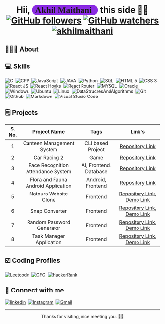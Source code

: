 <h1 align="center">
    Hii, <span style="background-color: blueviolet; padding: 1px 20px 1px 10px; border-radius: 3rem; font-family: cursive;">Akhil Maithani</span> this side 👋🏻
    <br />
   <div align="center">
         <a href="https://github.com/AkhilMaithani"><img src="https://img.shields.io/github/followers/AkhilMaithani?style=social" alt="GitHub followers"></a>
        <a href="https://github.com/AkhilMaithani"><img src="https://img.shields.io/github/watchers/AkhilMaithani/AkhilMaithani?style=social" alt="GitHub watchers"></a>
        <a href="https://github.com/AkhilMaithani"><img src="https://komarev.com/ghpvc/?username=AkhilMaithani&label=Profile%20views&color=blueviolet&style=flat" alt="akhilmaithani"></a>
   </div>
</h1>

<h2>
👨🏻‍💻 About
</h2>

<h2>
💻 Skills
</h2>
<div>
<img alt="C" src="https://img.shields.io/badge/-C-6C4AB6?style=flat-square&amp;logo=C&amp;logoColor=white">&nbsp;
<img alt="CPP" src="https://img.shields.io/badge/-CPP-blue?style=flat-square&amp;logo=C%2B%2B&amp;logoColor=white">&nbsp;
<img alt="JavaScript" src="https://img.shields.io/badge/-JavaScript-E0C45C?style=flat-square&amp;logo=JavaScript&amp;logoColor=white">&nbsp;
<img alt="JAVA" src="https://img.shields.io/badge/-JAVA-DA4949?style=flat-square&amp;logo=JAVA&amp;logoColor=white">&nbsp;
<img alt="Python" src="https://img.shields.io/badge/-Python-09009B?style=flat-square&amp;logo=Python&amp;logoColor=white">&nbsp;
<img alt="SQL" src="https://img.shields.io/badge/-SQL-121435?style=flat-square&amp;logo=SQL&amp;logoColor=white">&nbsp;
<img alt="HTML 5" src="https://img.shields.io/badge/-HTML 5-FF5722?style=flat-square&amp;logo=HTML5&amp;logoColor=white">&nbsp;
<img alt="CSS 3" src="https://img.shields.io/badge/-CSS 3-0F00FF?style=flat-square&amp;logo=CSS3&amp;logoColor=white">&nbsp;
<img alt="React JS" src="https://img.shields.io/badge/-React JS-navy?style=flat-square&amp;logo=REACT&amp;logoColor=white">&nbsp;
<img alt="React Hooks" src="https://img.shields.io/badge/-React Hooks-lightgreen?style=flat-square&amp;logo=REACTHooks&amp;logoColor=white">&nbsp;
<img alt="React Router" src="https://img.shields.io/badge/-React Router-orange?style=flat-square&amp;logo=ReactRouter&amp;logoColor=white">&nbsp;
<img alt="MYSQL" src="https://img.shields.io/badge/-MYSQL-4C6793?style=flat-square&amp;logo=MYSQL&amp;logoColor=white">&nbsp;
<img alt="Oracle" src="https://img.shields.io/badge/-Oracle-FF7777?style=flat-square&amp;logo=Oracle&amp;logoColor=white">&nbsp;
<img alt="Windows" src="https://img.shields.io/badge/-Windows-5800FF?style=flat-square&amp;logo=Windows&amp;logoColor=white">&nbsp;
<img alt="Ubuntu" src="https://img.shields.io/badge/-Ubuntu-orangered?style=flat-square&amp;logo=Ubuntu&amp;logoColor=white">&nbsp;
<img alt="Linux" src="https://img.shields.io/badge/-Linux-181818?style=flat-square&amp;logo=Linux&amp;logoColor=white">&nbsp;
<img alt="DataStrucresAndAlgorithms" src="https://img.shields.io/badge/-Data Structures And Algorithms-A760FF?style=flat-square&amp;logo=DataStructuresAndAlgorithms&amp;logoColor=white">&nbsp;
<img alt="Git" src="https://img.shields.io/badge/-Git-FF4949?style=flat-square&amp;logo=Git&amp;logoColor=white">&nbsp;
<img alt="Github" src="https://img.shields.io/badge/-Github-000000?style=flat-square&amp;logo=Github&amp;logoColor=white">&nbsp;
<img alt="Markdown" src="https://img.shields.io/badge/-Markdown-AC7D88?style=flat-square&amp;logo=Markdown&amp;logoColor=white">&nbsp;
<img alt="Visual Studio Code" src="https://img.shields.io/badge/-Visual Studio Code-548CFF?style=flat-square&amp;logo=Visual Studio Code&amp;logoColor=white">&nbsp;
</div>

<h2>🗒️ Projects</h2>

| S. No. |            Project Name             |          Tags          |                                                                       Link's                                                                       |
| :----: | :---------------------------------: | :--------------------: | :------------------------------------------------------------------------------------------------------------------------------------------------: |
|   1    |      Canteen Management System      |   CLI based Project    |                                 [Repository Link](https://github.com/AkhilMaithani/Canteen-Management-System.git)                                  |
|   2    |            Car Racing 2             |          Game          |                                        [Repository Link](https://github.com/AkhilMaithani/Car-Racing-2.git)                                        |
|   3    | Face Recognition Attendance System  | AI, Frontend, Database |                                  [Repository Link](https://github.com/AkhilMaithani/Face-Recognition-System.git)                                   |
|   4    | Flora and Fauna Android Application |   Android, Frontend    |                                    [Repository Link](https://github.com/AkhilMaithani/Flora-And-Fauna-App.git)                                     |
|   5    |        Natours Website Clone        |        Frontend        |  [Repository Link](https://github.com/AkhilMaithani/Natour-Website-Clone.git), [Demo Link](https://akhilmaithani.github.io/Natour-Website-Clone)   |
|   6    |           Snap Converter            |        Frontend        |        [Repository Link](https://github.com/AkhilMaithani/Snap-Converter.git), [Demo Link](https://akhilmaithani.github.io/Snap-Converter)         |
|   7    |      Random Password Generator      |        Frontend        | [Repository Link](https://github.com/AkhilMaithani/Random-Password-Generator.git), [Demo Link](https://random-password-generator-indol.vercel.app) |
|   8    |      Task Manager Application       |        Frontend        |  [Repository Link](https://github.com/AkhilMaithani/Task-Manager-Application.git), [Demo Link](https://task-manager-application-rosy.vercel.app)   |

<h2>☑️ Coding Profiles </h2>

<div>
<a href="https://leetcode.com/abytespaceneeded/"><img alt="Leetcode" src="https://img.shields.io/badge/-Leetcode-674747?style=flat-square&amp;logo=Leetcode&amp;logoColor=white"></a>&nbsp;
<a href="https://auth.geeksforgeeks.org/user/abytespaceneeded/practice/"><img alt="GFG" src="https://img.shields.io/badge/-GeeksForGeeks-367E18?style=flat-square&amp;logo=GeeksforGeeks&amp;logoColor=white"></a>&nbsp;
<a href="https://www.hackerrank.com/abytespaceneeded"><img alt="HackerRank" src="https://img.shields.io/badge/-Hackerrank-533483?style=flat-square&amp;logo=Hackerrank&amp;logoColor=white"></a>&nbsp;
</div>

<h2>🔗 Connect with me</h2>

<div>
<a href="https://www.linkedin.com/in/akhilmaithani/"><img alt="linkedin" src="https://img.shields.io/badge/-Linkedin-blue?style=flat-square&amp;logo=Linkedin&amp;logoColor=white"></a>&nbsp;
<a href="https://www.instagram.com/abyte._.space._.needed/"><img alt="Instagram" src="https://img.shields.io/badge/-Instagram-FF5F7E?style=flat-square&amp;logo=Instagram&amp;logoColor=white"></a>&nbsp;
<a href="mailto:recruitakhilmaithani2023@gmail.com"><img alt="Gmail" src="https://img.shields.io/badge/-Gmail-DC0000?style=flat-square&amp;logo=Gmail&amp;logoColor=white"></a>&nbsp;
</div>

<hr />

<p align="center">Thanks for visiting, nice meeting you. 💝💖</p>
